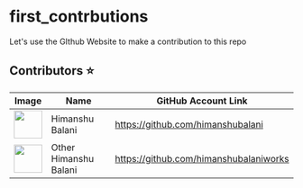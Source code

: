 # first_contrbutions
Let's use the GIthub Website to make a contribution to this repo
## Contributors ⭐

| Image | Name | GitHub Account Link |
|---|---|---|
| <img src="https://github.com/himanshubalani.png" width=50px> | Himanshu Balani |  https://github.com/himanshubalani
| <img src="https://github.com/himanshubalaniworks.png" width=50px> | Other Himanshu Balani |  https://github.com/himanshubalaniworks
